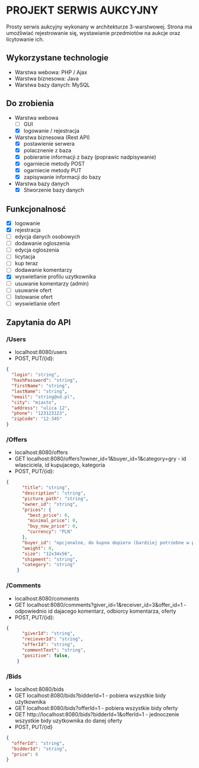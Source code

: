 # PROJEKT SERWIS AUKCYJNY

Prosty serwis aukcyjny wykonany w architekturze 3-warstwowej. Strona ma umożliwiać rejestrowanie się, wystawianie przedmiotów na aukcje oraz licytowanie ich. 

## Wykorzystane technologie
- Warstwa webowa: PHP / Ajax
- Warstwa biznesowa: Java
- Warstwa bazy danych: MySQL

## Do zrobienia
- Warstwa webowa
  - [ ] GUI
  - [x] logowanie / rejestracja
- Warstwa biznesowa (Rest API)
  - [x] postawienie serwera
  - [x] polacznenie z baza
  - [x] pobieranie informacji z bazy (poprawic nadpisywanie)
  - [x] ogarniecie metody POST
  - [x] ogarniecie metody PUT
  - [x] zapisywanie informacji do bazy
- Warstwa bazy danych
  - [x] Stworzenie bazy danych

## Funkcjonalnosć
- [x] logowanie
- [x] rejestracja
- [ ] edycja danych osobowych
- [ ] dodawanie ogloszenia
- [ ] edycja ogloszenia
- [ ] licytacja
- [ ] kup teraz
- [ ] dodawanie komentarzy
- [x] wyswietlanie profilu uzytkownika
- [ ] usuwanie komentarzy (admin)
- [ ] usuwanie ofert
- [ ] listowanie ofert
- [ ] wyswietlanie ofert

## Zapytania do API
### /Users
- localhost:8080/users
- POST, PUT/{id}:
```json
{
  "login": "string",
  "hashPassword": "string",
  "firstName": "string",
  "lastName": "string",
  "email": "string@xd.pl",
  "city": "miasto",
  "address": "ulica 12",
  "phone": "123123123",
  "zipCode": "12-345"
}
```
### /Offers
- localhost:8080/offers
- GET localhost:8080/offers?owner_id=1&buyer_id=1&category=gry - id wlasciciela, id kupujacego, kategoria
- POST, PUT/{id}:
```json
{
      "title": "string",
      "description": "string",
      "picture_path": "string",
      "owner_id": "string",
      "prices": {
        "best_price": 0,
        "minimal_price": 0,
        "buy_now_price": 0,
        "currency": "PLN"
      },
      "buyer_id": "opcjonalne, do kupna dopiero (bardziej potrzebne w put)",
      "weight": 0,
      "size": "12x34x56",
      "shipment": "string",
      "category": "string"
    }
```
### /Comments
- localhost:8080/comments
- GET localhost:8080/comments?giver_id=1&receiver_id=3&offer_id=1 - odpowiednio id dajacego komentarz, odbiorcy komentarza, oferty
- POST, PUT/{id}:
```json
{
      "giverId": "string",
      "recieverId": "string",
      "offerId": "string",
      "commentText": "string",
      "positive": false,
    }
```
### /Bids
- localhost:8080/bids
- GET localhost:8080/bids?bidderId=1 - pobiera wszystkie bidy użytkownika
- GET localhost:8080/bids?offerId=1 - pobiera wszystkie bidy oferty
- GET http://localhost:8080/bids?bidderId=1&offerId=1 - jednoczenie wszystkie bidy uzytkownika do danej oferty
- POST, PUT/{id}
```json
{
  "offerId": "string",
  "bidderId": "string",
  "price": 0
}
```
